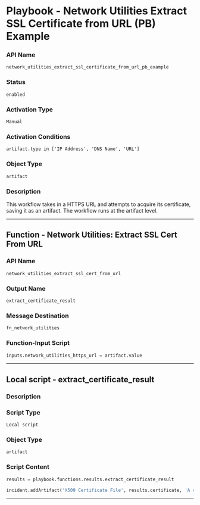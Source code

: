 <!--
    DO NOT MANUALLY EDIT THIS FILE
    THIS FILE IS AUTOMATICALLY GENERATED WITH resilient-sdk codegen
    Generated with resilient-sdk v51.0.5.0.1475
-->

# Playbook - Network Utilities Extract SSL Certificate from URL (PB) Example

### API Name
`network_utilities_extract_ssl_certificate_from_url_pb_example`

### Status
`enabled`

### Activation Type
`Manual`

### Activation Conditions
`artifact.type in ['IP Address', 'DNS Name', 'URL']`

### Object Type
`artifact`

### Description
This workflow takes in a HTTPS URL and attempts to acquire its certificate, saving it as an artifact.
The workflow runs at the artifact level.


---
## Function - Network Utilities: Extract SSL Cert From URL

### API Name
`network_utilities_extract_ssl_cert_from_url`

### Output Name
`extract_certificate_result`

### Message Destination
`fn_network_utilities`

### Function-Input Script
```python
inputs.network_utilities_https_url = artifact.value
```

---

## Local script - extract_certificate_result

### Description


### Script Type
`Local script`

### Object Type
`artifact`

### Script Content
```python
results = playbook.functions.results.extract_certificate_result

incident.addArtifact('X509 Certificate File', results.certificate, 'A certificate file gathered from provided the provided URL')

```

---

